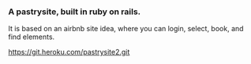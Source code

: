 ### A pastrysite, built in ruby on rails.
It is based on an airbnb site idea, where you can login, select, book, and find elements.

https://git.heroku.com/pastrysite2.git
